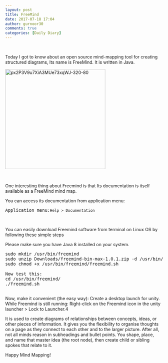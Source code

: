 ```yaml
---
layout: post
title: FreeMind
date: 2017-07-18 17:04
author: gurnoor30
comments: true
categories: [Daily Diary]
---
```

&nbsp;

Today I got to know about an open source mind-mapping tool for creating structured diagrams, Its name is FreeMind. It is written in Java.

<img class="alignnone wp-image-729 size-full" src="https://www.singhgurnoor.com/wp-content/uploads/2017/07/px2p3v9u7xia3mue73xqwj-320-80.jpg" alt="px2P3V9u7XiA3MUe73xqWJ-320-80" width="320" height="320" />

&nbsp;

One interesting thing about Freemind is that Its documentation is itself available as a FreeMind mind map.

You can access its documentation from application menu:
<pre>Application menu:<code>Help &gt; Documentation</code></pre>
&nbsp;

You can easily download Freemind software from terminal on Linux OS by following these simple steps

Please make sure you have Java 8 installed on your system.
<pre>sudo mkdir /usr/bin/freemind
sudo unzip Downloads/freemind-bin-max-1.0.1.zip -d /usr/bin/freemind/
sudo chmod +x /usr/bin/freemind/freemind.sh

Now test this: 
cd /usr/bin/freemind/
./freemind.sh

</pre>
Now, make it convenient (the easy way): Create a desktop launch for unity.
While Freemind is still running:
Right-click on the Freemind icon in the unity launcher &gt; Lock to Launcher.4

It is used to create diagrams of relationships between concepts, ideas, or other pieces of information. It gives you the flexibility to organise thoughts on a page as they connect to each other and to the larger picture. After all, not all minds reason in subheadings and bullet points. You shape, place, and name that master idea (the root node), then create child or sibling spokes that relate to it.

Happy Mind Mapping!
